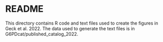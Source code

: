# README

This directory contains R code and text files used to create the figures in Geck et al. 2022.
The data used to generate the text files is in G6PDcat/published_catalog_2022.

